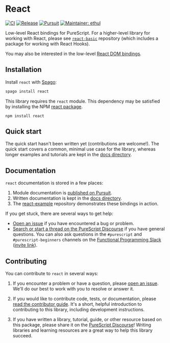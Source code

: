 # React

[![CI](https://github.com/purescript-contrib/purescript-react/workflows/CI/badge.svg?branch=main)](https://github.com/purescript-contrib/purescript-react/actions?query=workflow%3ACI+branch%3Amain)
[![Release](https://img.shields.io/github/release/purescript-contrib/purescript-react.svg)](https://github.com/purescript-contrib/purescript-react/releases)
[![Pursuit](https://pursuit.purescript.org/packages/purescript-react/badge)](https://pursuit.purescript.org/packages/purescript-react)
[![Maintainer: ethul](https://img.shields.io/badge/maintainer-ethul-teal.svg)](https://github.com/ethul)

Low-level React bindings for PureScript. For a higher-level library for working with React, please see [`react-basic`](https://github.com/lumihq/purescript-react-basic) repository (which includes a package for working with React Hooks).

You may also be interested in the low-level [React DOM bindings](https://github.com/purescript-contrib/purescript-react-dom).

## Installation

Install `react` with [Spago](https://github.com/purescript/spago):

```sh
spago install react
```

This library requires the `react` module. This dependency may be satisfied by installing the NPM [react package](https://www.npmjs.com/package/react).

```
npm install react
```

## Quick start

The quick start hasn't been written yet (contributions are welcome!). The quick start covers a common, minimal use case for the library, whereas longer examples and tutorials are kept in the [docs directory](./docs).

## Documentation

`react` documentation is stored in a few places:

1. Module documentation is [published on Pursuit](https://pursuit.purescript.org/packages/purescript-react).
2. Written documentation is kept in the [docs directory](./docs).
3. The [react-example](https://github.com/ethul/purescript-react-example) repository demonstrates these bindings in action.

If you get stuck, there are several ways to get help:

- [Open an issue](https://github.com/purescript-contrib/purescript-react/issues) if you have encountered a bug or problem.
- [Search or start a thread on the PureScript Discourse](https://discourse.purescript.org) if you have general questions. You can also ask questions in the `#purescript` and `#purescript-beginners` channels on the [Functional Programming Slack](https://functionalprogramming.slack.com) ([invite link](https://fpchat-invite.herokuapp.com/)).

## Contributing

You can contribute to `react` in several ways:

1. If you encounter a problem or have a question, please [open an issue](https://github.com/purescript-contrib/purescript-react/issues). We'll do our best to work with you to resolve or answer it.

2. If you would like to contribute code, tests, or documentation, please [read the contributor guide](./CONTRIBUTING.md). It's a short, helpful introduction to contributing to this library, including development instructions.

3. If you have written a library, tutorial, guide, or other resource based on this package, please share it on the [PureScript Discourse](https://discourse.purescript.org)! Writing libraries and learning resources are a great way to help this library succeed.
